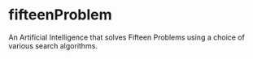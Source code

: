 # fifteenProblem
An Artificial Intelligence that solves Fifteen Problems using a choice of various search algorithms.
